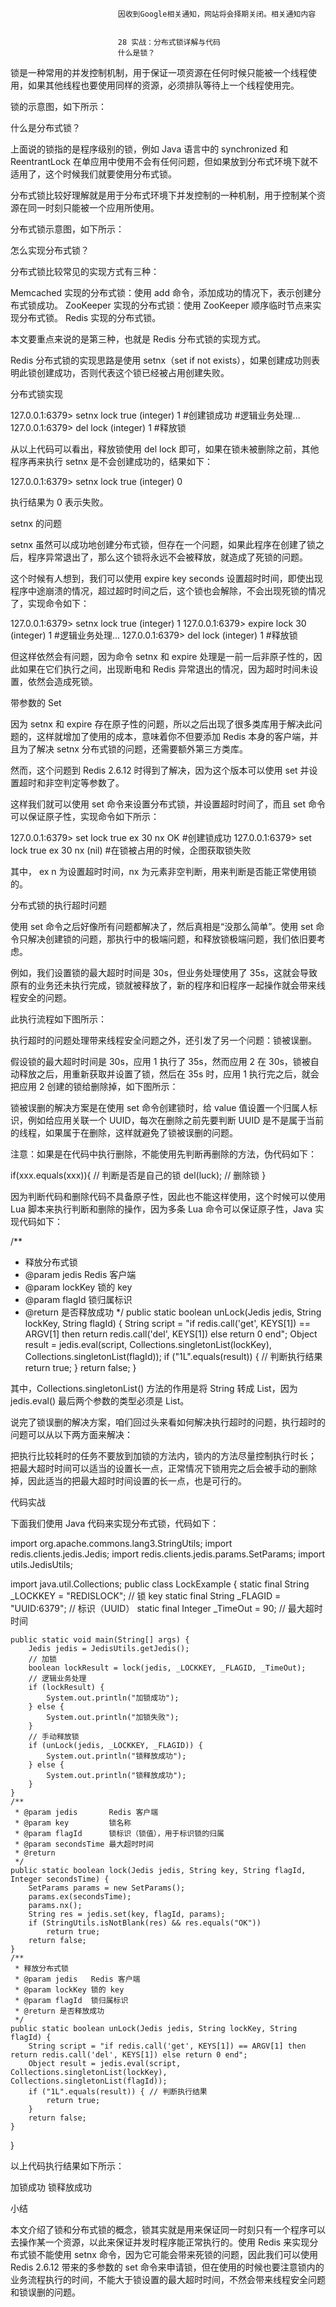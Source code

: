 
                            
                            因收到Google相关通知，网站将会择期关闭。相关通知内容
                            
                            
                            28 实战：分布式锁详解与代码
                            什么是锁？

锁是一种常用的并发控制机制，用于保证一项资源在任何时候只能被一个线程使用，如果其他线程也要使用同样的资源，必须排队等待上一个线程使用完。

锁的示意图，如下所示：



什么是分布式锁？

上面说的锁指的是程序级别的锁，例如 Java 语言中的 synchronized 和 ReentrantLock 在单应用中使用不会有任何问题，但如果放到分布式环境下就不适用了，这个时候我们就要使用分布式锁。

分布式锁比较好理解就是用于分布式环境下并发控制的一种机制，用于控制某个资源在同一时刻只能被一个应用所使用。

分布式锁示意图，如下所示：



怎么实现分布式锁？

分布式锁比较常见的实现方式有三种：


Memcached 实现的分布式锁：使用 add 命令，添加成功的情况下，表示创建分布式锁成功。
ZooKeeper 实现的分布式锁：使用 ZooKeeper 顺序临时节点来实现分布式锁。
Redis 实现的分布式锁。


本文要重点来说的是第三种，也就是 Redis 分布式锁的实现方式。

Redis 分布式锁的实现思路是使用 setnx（set if not exists），如果创建成功则表明此锁创建成功，否则代表这个锁已经被占用创建失败。

分布式锁实现

127.0.0.1:6379> setnx lock true
(integer) 1 #创建锁成功
#逻辑业务处理...
127.0.0.1:6379> del lock
(integer) 1 #释放锁



从以上代码可以看出，释放锁使用 del lock 即可，如果在锁未被删除之前，其他程序再来执行 setnx 是不会创建成功的，结果如下：

127.0.0.1:6379> setnx lock true
(integer) 0



执行结果为 0 表示失败。

setnx 的问题

setnx 虽然可以成功地创建分布式锁，但存在一个问题，如果此程序在创建了锁之后，程序异常退出了，那么这个锁将永远不会被释放，就造成了死锁的问题。

这个时候有人想到，我们可以使用 expire key seconds 设置超时时间，即使出现程序中途崩溃的情况，超过超时时间之后，这个锁也会解除，不会出现死锁的情况了，实现命令如下：

127.0.0.1:6379> setnx lock true
(integer) 1
127.0.0.1:6379> expire lock 30
(integer) 1
#逻辑业务处理...
127.0.0.1:6379> del lock
(integer) 1 #释放锁



但这样依然会有问题，因为命令 setnx 和 expire 处理是一前一后非原子性的，因此如果在它们执行之间，出现断电和 Redis 异常退出的情况，因为超时时间未设置，依然会造成死锁。

带参数的 Set

因为 setnx 和 expire 存在原子性的问题，所以之后出现了很多类库用于解决此问题的，这样就增加了使用的成本，意味着你不但要添加 Redis 本身的客户端，并且为了解决 setnx 分布式锁的问题，还需要额外第三方类库。

然而，这个问题到 Redis 2.6.12 时得到了解决，因为这个版本可以使用 set 并设置超时和非空判定等参数了。



这样我们就可以使用 set 命令来设置分布式锁，并设置超时时间了，而且 set 命令可以保证原子性，实现命令如下所示：

127.0.0.1:6379> set lock true ex 30 nx
OK #创建锁成功
127.0.0.1:6379> set lock true ex 30 nx
(nil) #在锁被占用的时候，企图获取锁失败



其中， ex n 为设置超时时间，nx 为元素非空判断，用来判断是否能正常使用锁的。

分布式锁的执行超时问题

使用 set 命令之后好像所有问题都解决了，然后真相是“没那么简单”。使用 set 命令只解决创建锁的问题，那执行中的极端问题，和释放锁极端问题，我们依旧要考虑。

例如，我们设置锁的最大超时时间是 30s，但业务处理使用了 35s，这就会导致原有的业务还未执行完成，锁就被释放了，新的程序和旧程序一起操作就会带来线程安全的问题。

此执行流程如下图所示：



执行超时的问题处理带来线程安全问题之外，还引发了另一个问题：锁被误删。

假设锁的最大超时时间是 30s，应用 1 执行了 35s，然而应用 2 在 30s，锁被自动释放之后，用重新获取并设置了锁，然后在 35s 时，应用 1 执行完之后，就会把应用 2 创建的锁给删除掉，如下图所示：



锁被误删的解决方案是在使用 set 命令创建锁时，给 value 值设置一个归属人标识，例如给应用关联一个 UUID，每次在删除之前先要判断 UUID 是不是属于当前的线程，如果属于在删除，这样就避免了锁被误删的问题。

注意：如果是在代码中执行删除，不能使用先判断再删除的方法，伪代码如下：

if(xxx.equals(xxx)){ // 判断是否是自己的锁
    del(luck); // 删除锁
}



因为判断代码和删除代码不具备原子性，因此也不能这样使用，这个时候可以使用 Lua 脚本来执行判断和删除的操作，因为多条 Lua 命令可以保证原子性，Java 实现代码如下：

/**
 * 释放分布式锁
 * @param jedis Redis 客户端
 * @param lockKey 锁的 key
 * @param flagId 锁归属标识
 * @return 是否释放成功
 */
public static boolean unLock(Jedis jedis, String lockKey, String flagId) {
    String script = "if redis.call('get', KEYS[1]) == ARGV[1] then return redis.call('del', KEYS[1]) else return 0 end";
    Object result = jedis.eval(script, Collections.singletonList(lockKey), Collections.singletonList(flagId));
    if ("1L".equals(result)) { // 判断执行结果
        return true;
    }
    return false;
}



其中，Collections.singletonList() 方法的作用是将 String 转成 List，因为 jedis.eval() 最后两个参数的类型必须是 List。

说完了锁误删的解决方案，咱们回过头来看如何解决执行超时的问题，执行超时的问题可以从以下两方面来解决：


把执行比较耗时的任务不要放到加锁的方法内，锁内的方法尽量控制执行时长；
把最大超时时间可以适当的设置长一点，正常情况下锁用完之后会被手动的删除掉，因此适当的把最大超时时间设置的长一点，也是可行的。


代码实战

下面我们使用 Java 代码来实现分布式锁，代码如下：

import org.apache.commons.lang3.StringUtils;
import redis.clients.jedis.Jedis;
import redis.clients.jedis.params.SetParams;
import utils.JedisUtils;

import java.util.Collections;
public class LockExample {
    static final String _LOCKKEY = "REDISLOCK"; // 锁 key
    static final String _FLAGID = "UUID:6379";  // 标识（UUID）
    static final Integer _TimeOut = 90;     // 最大超时时间

    public static void main(String[] args) {
        Jedis jedis = JedisUtils.getJedis();
        // 加锁
        boolean lockResult = lock(jedis, _LOCKKEY, _FLAGID, _TimeOut);
        // 逻辑业务处理
        if (lockResult) {
            System.out.println("加锁成功");
        } else {
            System.out.println("加锁失败");
        }
        // 手动释放锁
        if (unLock(jedis, _LOCKKEY, _FLAGID)) {
            System.out.println("锁释放成功");
        } else {
            System.out.println("锁释放成功");
        }
    }
    /**
     * @param jedis       Redis 客户端
     * @param key         锁名称
     * @param flagId      锁标识（锁值），用于标识锁的归属
     * @param secondsTime 最大超时时间
     * @return
     */
    public static boolean lock(Jedis jedis, String key, String flagId, Integer secondsTime) {
        SetParams params = new SetParams();
        params.ex(secondsTime);
        params.nx();
        String res = jedis.set(key, flagId, params);
        if (StringUtils.isNotBlank(res) && res.equals("OK"))
            return true;
        return false;
    }
    /**
     * 释放分布式锁
     * @param jedis   Redis 客户端
     * @param lockKey 锁的 key
     * @param flagId  锁归属标识
     * @return 是否释放成功
     */
    public static boolean unLock(Jedis jedis, String lockKey, String flagId) {
        String script = "if redis.call('get', KEYS[1]) == ARGV[1] then return redis.call('del', KEYS[1]) else return 0 end";
        Object result = jedis.eval(script, Collections.singletonList(lockKey), Collections.singletonList(flagId));
        if ("1L".equals(result)) { // 判断执行结果
            return true;
        }
        return false;
    }
}



以上代码执行结果如下所示：

加锁成功
锁释放成功



小结

本文介绍了锁和分布式锁的概念，锁其实就是用来保证同一时刻只有一个程序可以去操作某一个资源，以此来保证并发时程序能正常执行的。使用 Redis 来实现分布式锁不能使用 setnx 命令，因为它可能会带来死锁的问题，因此我们可以使用 Redis 2.6.12 带来的多参数的 set 命令来申请锁，但在使用的时候也要注意锁内的业务流程执行的时间，不能大于锁设置的最大超时时间，不然会带来线程安全问题和锁误删的问题。

                        
                        
                            